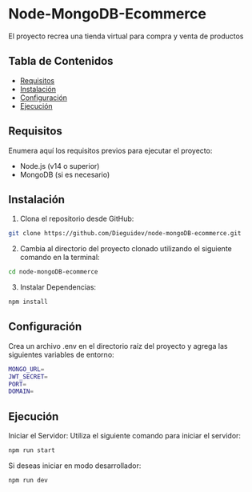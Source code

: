 # Node-MongoDB-Ecommerce

El proyecto recrea una tienda virtual para compra y venta de productos

## Tabla de Contenidos

- [Requisitos](#requisitos)
- [Instalación](#instalación)
- [Configuración](#configuración)
- [Ejecución](#ejecución)

## Requisitos

Enumera aquí los requisitos previos para ejecutar el proyecto:

- Node.js (v14 o superior)
- MongoDB (si es necesario)

## Instalación

1. Clona el repositorio desde GitHub:

  ```bash
  git clone https://github.com/Dieguidev/node-mongoDB-ecommerce.git
  ```

2. Cambia al directorio del proyecto clonado utilizando el siguiente comando en la terminal:

  ```bash
  cd node-mongoDB-ecommerce
  ```

3. Instalar Dependencias:

  ```bash
  npm install
  ```
## Configuración

Crea un archivo .env en el directorio raíz del proyecto y agrega las siguientes variables de entorno:

  ```bash
  MONGO_URL=  
  JWT_SECRET=
  PORT=
  DOMAIN=
  ```
  
## Ejecución

Iniciar el Servidor: Utiliza el siguiente comando para iniciar el servidor:

  ```bash
  npm run start
  ```

Si deseas iniciar en modo desarrollador:

  ```bash
  npm run dev
  ```

